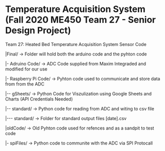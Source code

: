 # Temperature Acquisition System (Fall 2020 ME450 Team 27 - Senior Design Project)
Team 27: Heated Bed Temperature Acquisition System Sensor Code

|Final/ -> Folder will hold both the arduino code and the pyhton code

|-   Adruino Code/ -> ADC Code supplied from Maxim Integraded and modified for our use

|-   Raspberry Pi Code/ -> Pyhton code used to communicate and store data from from the ADC

|--    gSheets/ -> Python Code for Viszulization using Google Sheets and Charts (API Credentials Needed)

|--    standard/ -> Python code for reading from ADC and witing to csv file

|---     standard/ -> Folder for standard output files [date].csv

|oldCode/ -> Old Pyhton code used for refences and as a sandpit to test code

|-   spiFiles/ -> Python code to communite with the ADC via SPI Protocall
